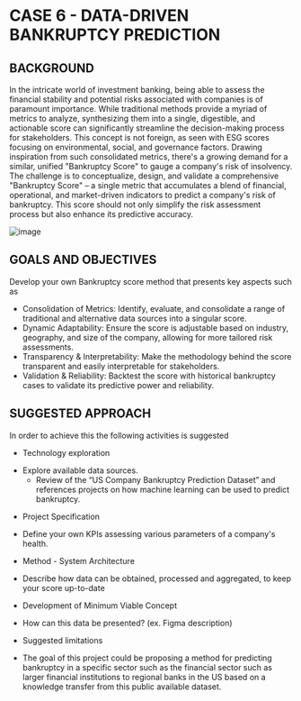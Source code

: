 # CASE 6 - DATA-DRIVEN BANKRUPTCY PREDICTION
## BACKGROUND 
In the intricate world of investment banking, being able to assess the financial stability and potential risks associated with companies is of paramount importance. While traditional methods provide a myriad of metrics to analyze, synthesizing them into a single, digestible, and actionable score can significantly streamline the decision-making process for stakeholders. This concept is not foreign, as seen with ESG scores focusing on environmental, social, and governance factors. Drawing inspiration from such consolidated metrics, there's a growing demand for a similar, unified "Bankruptcy Score" to gauge a company's risk of insolvency.
The challenge is to conceptualize, design, and validate a comprehensive "Bankruptcy Score" – a single metric that accumulates a blend of financial, operational, and market-driven indicators to predict a company's risk of bankruptcy. This score should not only simplify the risk assessment process but also enhance its predictive accuracy.

![image](https://github.com/Eik-Lab/NBIM-hackathon/assets/37374275/7abe2c0a-bccb-4b63-88a0-a5d18d4b7862)



## GOALS AND OBJECTIVES 
Develop your own Bankruptcy score method that presents key aspects such as 
*	Consolidation of Metrics: Identify, evaluate, and consolidate a range of traditional and alternative data sources into a singular score.
*	Dynamic Adaptability: Ensure the score is adjustable based on industry, geography, and size of the company, allowing for more tailored risk assessments.
*	Transparency & Interpretability: Make the methodology behind the score transparent and easily interpretable for stakeholders.
*	Validation & Reliability: Backtest the score with historical bankruptcy cases to validate its predictive power and reliability.

## SUGGESTED APPROACH 
In order to achieve this the following activities is suggested 
*	Technology exploration 
  -	Explore available data sources. 
    -	Review of the “US Company Bankruptcy Prediction Dataset” and references projects on how machine learning can be used to predict bankruptcy.
*	Project Specification 
  -	Define your own KPIs assessing various parameters of a company's health. 
*	Method - System Architecture 
  -	Describe how data can be obtained, processed and aggregated, to keep your score up-to-date
*	Development of Minimum Viable Concept 
  -	How can this data be presented? (ex. Figma description)
*	Suggested limitations 
  -	The goal of this project could be proposing a method for predicting bankruptcy in a specific sector such as the financial sector such as larger financial institutions to regional banks in the US based on a knowledge transfer from this public available dataset. 
